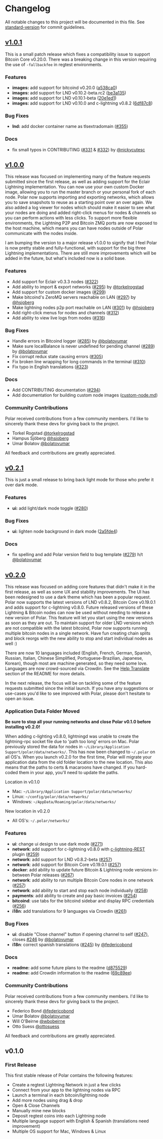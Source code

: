 # Changelog

All notable changes to this project will be documented in this file. See [standard-version](https://github.com/conventional-changelog/standard-version) for commit guidelines.

## [v1.0.1](https://github.com/jamaljsr/polar/compare/v1.0.0...v1.0.1)

This is a small patch release which fixes a compatibility issue to support Bitcoin Core v0.20.0. There was a breaking change in this version requiring the use of `-fallbackfee` in regtest environments.

### Features

- **images:** add support for bitcoind v0.20.0 ([a538ca0](https://github.com/jamaljsr/polar/commit/a538ca04ddcb523ac1bd1e3998e553a4c2bfd6ec))
- **images:** add support for LND v0.10.2-beta.rc2 ([be3a135](https://github.com/jamaljsr/polar/commit/be3a135efd0efbcf2928e1906440f53621ab05c3))
- **images:** add support for LND v0.10.1-beta ([20e1ed1](https://github.com/jamaljsr/polar/commit/20e1ed1e1d6f70b049a37022ded64f38cfe061e4))
- **images:** add support for LND v0.10.0 and c-lightning v0.8.2 ([6df87c8](https://github.com/jamaljsr/polar/commit/6df87c8d6458f62fb657391fce01877b80580b10))

### Bug Fixes

- **lnd:** add docker container name as tlsextradomain ([#355](https://github.com/jamaljsr/polar/issues/355))

### Docs

- fix small typos in CONTRIBUTING ([#331](https://github.com/jamaljsr/polar/issues/331) & [#332](https://github.com/jamaljsr/polar/issues/332)) by [@nickycutesc](https://github.com/nickycutesc)

## [v1.0.0](https://github.com/jamaljsr/polar/compare/v0.2.1...v1.0.0)

This release was focused on implementing many of the feature requests submitted since the first release, as well as adding support for the Eclair Lightning implementation. You can now use your own custom Docker image, allowing you to run the master branch or your personal fork of each node. Polar now supports importing and exporting networks, which allows you to save snapshots to reuse as a starting point over an over again. We also added a log viewer for nodes which should make it easier to see what your nodes are doing and added right-click menus for nodes & channels so you can perform actions with less clicks. To support more flexible environments, the Lightning P2P and Bitcoin ZMQ ports are now exposed to the host machine, which means you can have nodes outside of Polar communicate with the nodes inside.

I am bumping the version to a major release v1.0.0 to signify that I feel Polar is now pretty stable and fully-functional, with support for the big three Lightning implementations. There are still more improvements which will be added in the future, but what's included now is a solid base.

### Features

- Add support for Eclair v0.3.3 nodes ([#322](https://github.com/jamaljsr/polar/pull/322))
- Add ability to import & export networks ([#295](https://github.com/jamaljsr/polar/pull/295)) by [@torkelrogstad](https://github.com/torkelrogstad)
- Add support for custom docker images ([#299](https://github.com/jamaljsr/polar/pull/299))
- Make bitcoind's ZeroMQ servers reachable on LAN ([#297](https://github.com/jamaljsr/polar/pull/297)) by [@hsjoberg](https://github.com/hsjoberg)
- Make lightning nodes p2p port reachable on LAN ([#301](https://github.com/jamaljsr/polar/pull/301)) by [@hsjoberg](https://github.com/hsjoberg)
- Add right-click menus for nodes and channels ([#312](https://github.com/jamaljsr/polar/pull/312))
- Add ability to view live logs from nodes ([#316](https://github.com/jamaljsr/polar/pull/316))

### Bug Fixes

- Handle errors in Bitcoind logger ([#285](https://github.com/jamaljsr/polar/pull/285)) by [@bolatovumar](https://github.com/bolatovumar)
- Make sure localBalance is never undefined for pending channel ([#289](https://github.com/jamaljsr/polar/pull/289)) by [@bolatovumar](https://github.com/bolatovumar)
- Fix corrupt redux state causing errors ([#305](https://github.com/jamaljsr/polar/pull/305))
- Fix broken line wrapping for long commands in the terminal ([#310](https://github.com/jamaljsr/polar/pull/310))
- Fix typo in English translations ([#323](https://github.com/jamaljsr/polar/pull/323))

### Docs

- Add CONTRIBUTING documentation ([#294](https://github.com/jamaljsr/polar/pull/294))
- Add documentation for building custom node images ([custom-node.md](https://github.com/jamaljsr/polar/blob/master/docs/custom-nodes.md))

### Community Contributions

Polar received contributions from a few community members. I'd like to sincerely thank these devs for giving back to the project.

- Torkel Rogstad [@torkelrogstad](https://github.com/torkelrogstad)
- Hampus Sjöberg [@hsjoberg](https://github.com/hsjoberg)
- Umar Bolatov [@bolatovumar](https://github.com/bolatovumar)

All feedback and contributions are greatly appreciated.

## [v0.2.1](https://github.com/jamaljsr/polar/compare/v0.2.0...v0.2.1)

This is just a small release to bring back light mode for those who prefer it over dark mode.

### Features

- **ui:** add light/dark mode toggle ([#280](https://github.com/jamaljsr/polar/pull/280))

### Bug Fixes

- **ui:** lighten node background in dark mode ([2a5fde4](https://github.com/jamaljsr/polar/commit/2a5fde4925d4224c5e239bdfb8450391ab2e07b6))

### Docs

- fix spelling and add Polar version field to bug template ([#279](https://github.com/jamaljsr/polar/pull/279)) h/t [@bolatovumar](https://github.com/bolatovumar)

## [v0.2.0](https://github.com/jamaljsr/polar/compare/v0.1.0...v0.2.0)

This release was focused on adding core features that didn't make it in the first release, as well as some UX and stability improvements. The UI has been redesigned to use a dark theme which has been a popular request. Polar now supports the latest versions of LND v0.8.2, Bitcoin Core v0.19.0.1 and adds support for c-lightning v0.8.0. Future released versions of these Lightning & Bitcoin nodes can now be used without needing to release a new version of Polar. This feature will let you start using the new versions as soon as they are out. To maintain support for older LND versions which are not compatible with the latest bitcoind, Polar now supports running multiple bitcoin nodes in a single network. Have fun creating chain splits and block reorgs with the new ability to stop and start individual nodes as well :)

There are now 10 languages included (English, French, German, Spanish, Russian, Italian, Chinese Simplified, Portuguese-Brazilian, Japanese, Korean), though most are machine generated, so they need some love. Languages are now crowd-sourced via Crowdin. See the [Help Translate](https://github.com/jamaljsr/polar#help-translate) section of the README for more details.

In the next release, the focus will be on tackling some of the feature requests submitted since the initial launch. If you have any suggestions or use-cases you'd like to see improved with Polar, please don't hesitate to open an issue.

### Application Data Folder Moved

**Be sure to stop all your running networks and close Polar v0.1.0 before installing v0.2.0!**

When adding c-lighting v0.8.0, lightningd was unable to create the lightning-rpc socket file due to 'path too long' errors on Mac. Polar previously stored the data for nodes in `~/Library/Application Support/polar/data/networks/`. This has now been changed to `~/.polar` on all OS's. When you launch v0.2.0 for the first time, Polar will migrate your application data from the old folder location to the new location. This also means that the paths to certs & macaroons have changed. If you hard-coded them in your app, you'll need to update the paths.

Location in v0.1.0

- Mac: `~/Library/Application Support/polar/data/networks/`
- Linux: `~/config/polar/data/networks/`
- Windows: `~/AppData/Roaming/polar/data/networks/`

New location in v0.2.0

- All OS's: `~/.polar/networks/`

### Features

- **ui**: change ui design to use dark mode ([#271](https://github.com/jamaljsr/polar/pull/271))
- **network**: add support for c-lightning v0.8.0 with [c-lightning-REST](https://github.com/Ride-The-Lightning/c-lightning-REST) plugin ([#259](https://github.com/jamaljsr/polar/pull/259))
- **network**: add support for LND v0.8.2-beta ([#257](https://github.com/jamaljsr/polar/pull/257))
- **network**: add support for Bitcoin Core v0.19.0.1 ([#257](https://github.com/jamaljsr/polar/pull/257))
- **docker**: add ability to update future Bitcoin & Lightning node versions in-between Polar releases ([#267](https://github.com/jamaljsr/polar/pull/267))
- **network**: add ability to run multiple Bitcoin Core nodes in one network ([#257](https://github.com/jamaljsr/polar/pull/257))
- **network**: add ability to start and stop each node individually ([#258](https://github.com/jamaljsr/polar/pull/258))
- **payments**: add ability to create and pay basic invoices ([#254](https://github.com/jamaljsr/polar/pull/254))
- **bitcoind**: use tabs for the bitcoind sidebar and display RPC credentials ([#256](https://github.com/jamaljsr/polar/pull/256))
- **i18n**: add translations for 9 languages via Crowdin ([#261](https://github.com/jamaljsr/polar/pull/261))

### Bug Fixes

- **ui**: disable "Close channel" button if opening channel to self ([#247](https://github.com/jamaljsr/polar/issues/247)), closes [#246](https://github.com/jamaljsr/polar/issues/246) by [@bolatovumar](https://github.com/bolatovumar)
- **i18n**: correct spanish translations ([#245](https://github.com/jamaljsr/polar/issues/245)) by [@federicobond](https://github.com/federicobond)

### Docs

- **readme:** add some future plans to the readme ([d875529](https://github.com/jamaljsr/polar/commit/d8755294af01d4f15e441c737e544dafa9bf31c2))
- **readme:** add Crowdin information to the readme ([69c89ee](https://github.com/jamaljsr/polar/commit/69c89ee1803f752902f07287a6419c155bcc9e5e))

### Community Contributions

Polar received contributions from a few community members. I'd like to sincerely thank these devs for giving back to the project.

- Federico Bond [@federicobond](https://github.com/federicobond)
- Umar Bolatov [@bolatovumar](https://github.com/bolatovumar)
- Will O'Beirne [@wbobeirne](https://github.com/wbobeirne)
- Otto Suess [@ottosuess](https://github.com/ottosuess)

All feedback and contributions are greatly appreciated.

## v0.1.0

### First Release

This first stable release of Polar contains the following features:

- Create a regtest Lightning Network in just a few clicks
- Connect from your app to the lightning nodes via RPC
- Launch a terminal in each bitcoin/lightning node
- Add more nodes using drag & drop
- Open & Close Channels
- Manually mine new blocks
- Deposit regtest coins into each Lightning node
- Multiple language support with English & Spanish (translations need improvement)
- Multiple OS support for Mac, Windows & Linux

